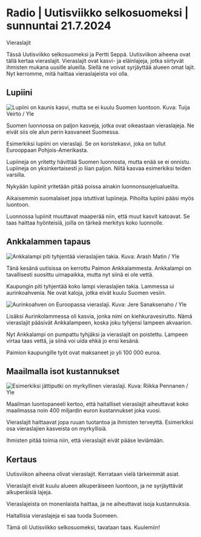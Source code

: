 # Radio \| Uutisviikko selkosuomeksi \| sunnuntai 21.7.2024

Vieraslajit

Tässä Uutisviikko selkosuomeksi ja Pertti Seppä. Uutisviikon aiheena ovat tällä kertaa vieraslajit. Vieraslajit ovat kasvi- ja eläinlajeja, jotka siirtyvät ihmisten mukana uusille alueilla. Siellä ne voivat syrjäyttää alueen omat lajit. Nyt kerromme, mitä haittaa vieraslajeista voi olla.

## Lupiini

![Lupiini on kaunis kasvi, mutta se ei kuulu Suomen luontoon. Kuva: Tuija Veirto / Yle](https://images.cdn.yle.fi/image/upload/c_crop,h_2642,w_4697,x_0,y_45/ar_1.7777777777777777,c_fill,g_faces,h_431,w_767/dpr_1.0/q_auto:eco/f_auto/fl_lossy/v1721190700/39-130563566729315b8a22)

Suomen luonnossa on paljon kasveja, jotka ovat oikeastaan vieraslajeja. Ne eivät siis ole alun perin kasvaneet Suomessa.

Esimerkiksi lupiini on vieraslaji. Se on koristekasvi, joka on tullut Eurooppaan Pohjois-Amerikasta.

Lupiineja on yritetty hävittää Suomen luonnosta, mutta enää se ei onnistu. Lupiineja on yksinkertaisesti jo liian paljon. Niitä kasvaa esimerkiksi teiden varsilla.

Nykyään lupiinit yritetään pitää poissa ainakin luonnonsuojelualueilta.

Aikaisemmin suomalaiset jopa istuttivat lupiineja. Pihoilta lupiini pääsi myös luontoon.

Luonnossa lupiinit muuttavat maaperää niin, että muut kasvit katoavat. Se taas haittaa hyönteisiä, joilla on tärkeä merkitys koko luonnolle.

## Ankkalammen tapaus

![Ankkalampi piti tyhjentää vieraslajien takia. Kuva: Arash Matin / Yle](https://images.cdn.yle.fi/image/upload/c_crop,h_1822,w_3240,x_0,y_228/ar_1.7777777777777777,c_fill,g_faces,h_431,w_767/dpr_1.0/q_auto:eco/f_auto/fl_lossy/v1721572817/39-129037466503c21453a6)

Tänä kesänä uutisissa on kerrottu Paimon Ankkalammesta. Ankkalampi on tavallisesti suosittu uimapaikka, mutta nyt siinä ei ole vettä.

Kaupungin piti tyhjentää koko lampi vieraslajien takia. Lammessa ui aurinkoahvenia. Ne ovat kaloja, jotka eivät kuulu Suomen vesiin.

![Aurinkoahven on Euroopassa vieraslaji. Kuva: Jere Sanaksenaho / Yle](https://images.cdn.yle.fi/image/upload/c_crop,h_3510,w_6240,x_0,y_490/ar_1.7777777777777777,c_fill,g_faces,h_431,w_767/dpr_1.0/q_auto:eco/f_auto/fl_lossy/v1689068490/39-114082964ad1925c869f)

Lisäksi Aurinkolammessa oli kasvia, jonka nimi on kiehkuravesirutto. Nämä vieraslajit pääsivät Ankkalampeen, koska joku tyhjensi lampeen akvaarion.

Nyt Ankkalampi on pumpattu tyhjäksi ja vieraslajit on poistettu. Lampeen virtaa taas vettä, ja siinä voi uida ehkä jo ensi kesänä.

Paimion kaupungille työt ovat maksaneet jo yli 100 000 euroa.

## Maailmalla isot kustannukset

![Esimerkiksi jättiputki on myrkyllinen vieraslaji. Kuva: Riikka Pennanen / Yle](https://images.cdn.yle.fi/image/upload/c_crop,h_2916,w_5184,x_0,y_235/ar_1.7777777777777777,c_fill,g_faces,h_431,w_767/dpr_1.0/q_auto:eco/f_auto/fl_lossy/v1625747532/39-82999760e6e9e0884bc)

Maailman luontopaneeli kertoo, että haitalliset vieraslajit aiheuttavat koko maailmassa noin 400 miljardin euron kustannukset joka vuosi.

Vieraslajit haittaavat jopa ruuan tuotantoa ja ihmisten terveyttä. Esimerkiksi osa vieraslajien kasveista on myrkyllisiä.

Ihmisten pitää toimia niin, että vieraslajit eivät pääse leviämään.

## Kertaus

Uutisviikon aiheena olivat vieraslajit. Kerrataan vielä tärkeimmät asiat.

Vieraslajit eivät kuulu alueen alkuperäiseen luontoon, ja ne syrjäyttävät alkuperäisiä lajeja.

Vieraslajeista on monenlaista haittaa, ja ne aiheuttavat isoja kustannuksia.

Haitallisia vieraslajeja ei saa tuoda Suomeen.

Tämä oli Uutisviikko selkosuomeksi, tavataan taas. Kuulemiin!

